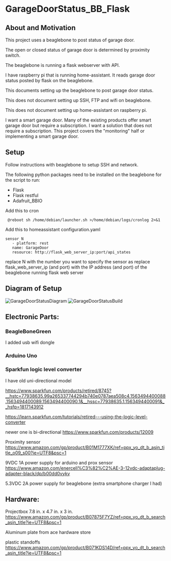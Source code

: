 # GarageDoorStatus_BB_Flask

##  About and Motivation
This project uses a beaglebone to post status of garage door.

The open or closed status of garage door is determined by proximity switch.

The beaglebone is running a flask webserver with API.

I have raspberry pi that is running home-assistant. It reads garage door status posted by flask on the beaglebone.

This documents setting up the beaglebone to post garage door status.

This does not document setting up SSH, FTP and wifi on beaglebone.

This does not document setting up home-assistant on raspberry pi.

I want a smart garage door. Many of the existing products offer smart garage door but require a subscription. I want a solution that does not require a subscription. This project covers the "monitoring" half or implementing a smart garage door.

## Setup

Follow instructions with beaglebone to setup SSH and network.

The following python packages need to be installed on the beaglebone for the script to run:
- Flask
- Flask restful
- Adafruit_BBIO
 
Add this to cron
```
 @reboot sh /home/debian/launcher.sh >/home/debian/logs/cronlog 2>&1
 ```

 Add this to homeassistant configuration.yaml

 ```
sensor N
    - platform: rest
    name: GarageDoor
    resource: http://flask_web_server_ip:port/api_states
 ```
 replace N with the number you want to specify the sensor as
 replace flask_web_server_ip (and port) with the IP address (and port) of the beaglebone running flask web server
 
## Diagram of Setup
![GarageDoorStatusDiagram](images/GarageDoorStatusDiagram.png.jpg)
![GarageDoorStatusBuild](images\GarageDoorStatusBuild.jpg)

## Electronic Parts:

### BeagleBoneGreen
I added usb wifi dongle

### Arduino Uno

### Sparkfun logic level converter 
I have old uni-directional model

https://www.sparkfun.com/products/retired/8745?__hstc=77938635.99a265337744294b740e0787aea508c4.1563494400088.1563494400089.1563494400090.1&__hssc=77938635.1.1563494400091&__hsfp=1817143912

https://learn.sparkfun.com/tutorials/retired---using-the-logic-level-converter

newer one is bi-directional
https://www.sparkfun.com/products/12009


Proximity sensor
https://www.amazon.com/gp/product/B01M1777XK/ref=ppx_yo_dt_b_asin_title_o09_s00?ie=UTF8&psc=1


9VDC 1A power supply for arduino and prox sensor
https://www.amazon.com/enercell%C3%82%C2%AE-3-12vdc-adaptaplug-adapter-black/dp/b00dd0vyky

5.3VDC 2A power supply for beaglebone (extra smartphone charger I had)

## Hardware:

Projectbox 7.8 in. x 4.7 in. x 3 in.
https://www.amazon.com/gp/product/B07875F7YZ/ref=ppx_yo_dt_b_search_asin_title?ie=UTF8&psc=1

Aluminum plate from ace hardware store

plastic standoffs https://www.amazon.com/gp/product/B071KDS14D/ref=ppx_yo_dt_b_search_asin_title?ie=UTF8&psc=1

